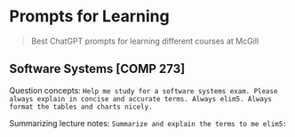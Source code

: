 # Prompts for Learning
> Best ChatGPT prompts for learning different courses at McGill


## Software Systems [COMP 273]

Question concepts:
```Help me study for a software systems exam. Please always explain in concise and accurate terms. Always elim5. Always format the tables and charts nicely.```

Summarizing lecture notes:
```Summarize and explain the terms to me elim5:```
